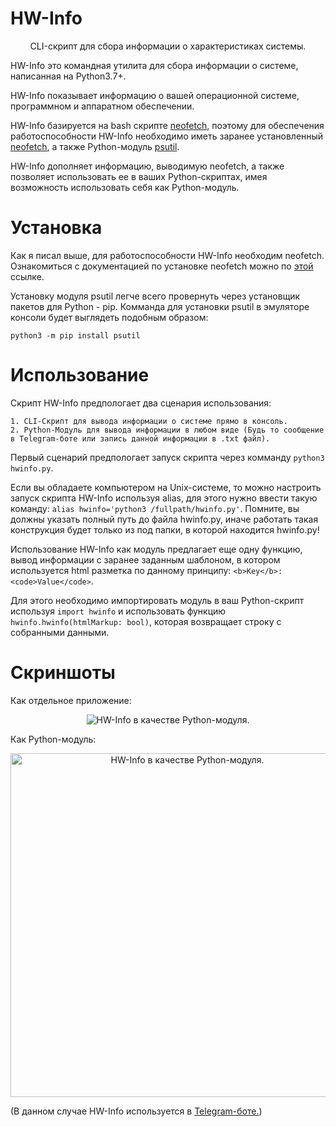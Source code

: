 # HW-Info
<p align="center">CLI-скрипт для сбора информации о характеристиках системы.</p>

HW-Info это командная утилита для сбора информации о системе, написанная на Python3.7+.

HW-Info показывает информацию о вашей операционной системе, программном и аппаратном обеспечении.

HW-Info базируется на bash скрипте <a href='https://github.com/dylanaraps/neofetch'>neofetch</a>, поэтому для обеспечения работоспособности HW-Info необходимо иметь заранее установленный <a href='https://github.com/dylanaraps/neofetch'>neofetch</a>, а также Python-модуль <a href='https://pypi.org/project/psutil/'>psutil</a>.

HW-Info дополняет информацию, выводимую neofetch, а также позволяет использовать ее в ваших Python-скриптах, имея возможность использовать себя как Python-модуль.


# Установка

Как я писал выше, для работоспособности HW-Info необходим neofetch. Ознакомиться с документацией по установке neofetch можно по <a href='https://github.com/dylanaraps/neofetch/wiki/Installation'>этой</a> ссылке.

Установку модуля psutil легче всего провернуть через установщик пакетов для Python - pip. Комманда для установки psutil в эмуляторе консоли будет выглядеть подобным образом:

`python3 -m pip install psutil`


# Использование

Скрипт HW-Info предпологает два сценария использования:

    1. CLI-Скрипт для вывода информации о системе прямо в консоль.
    2. Python-Модуль для вывода информации в любом виде (Будь то сообщение в Telegram-боте или запись данной информации в .txt файл).

Первый сценарий предпологает запуск скрипта через комманду `python3 hwinfo.py`. 

Если вы обладаете компьютером на Unix-системе, то можно настроить запуск скрипта HW-Info используя alias, для этого нужно ввести такую команду: `alias hwinfo='python3 /fullpath/hwinfo.py'`. Помните, вы должны указать полный путь до файла hwinfo.py, иначе работать такая конструкция будет только из под папки, в которой находится hwinfo.py!


Использование HW-Info как модуль предлагает еще одну функцию, вывод информации с заранее заданным шаблоном, в котором используется html разметка по данному принципу: `<b>Key</b>: <code>Value</code>`.

Для этого необходимо импортировать модуль в ваш Python-скрипт используя `import hwinfo` и использовать функцию `hwinfo.hwinfo(htmlMarkup: bool)`, которая возвращает строку с собранными данными. 


# Скриншоты

Как отдельное приложение:
<p align="center">
    <img src="https://i.imgur.com/vs7LTCQ.jpg" alt="HW-Info в качестве Python-модуля.">
</p>

Как Python-модуль:
<p align="center">
    <img src="https://i.imgur.com/gQhdVs6.png" alt="HW-Info в качестве Python-модуля." height="550px">
</p>
(В данном случае HW-Info используется в <a href='https://t.me/QuotesAPI_bot'>Telegram-боте.</a>)
